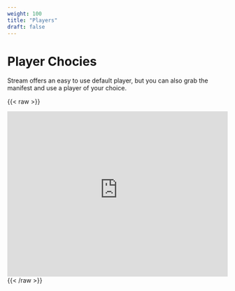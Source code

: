 ```yaml
---
weight: 100
title: "Players"
draft: false
---
```


# Player Chocies

Stream offers an easy to use default player, but you can also grab the manifest
and use a player of your choice.

{{< raw >}}
<!-- Cloudflare Stream embed code -->
<div style="position: relative; padding-top: 75%;">
  <iframe
    src="https://customer-igynxd2rwhmuoxw8.cloudflarestream.com/6fc1827b329cf8d79dbae8f661786235/iframe?poster=https%3A%2F%2Fcustomer-igynxd2rwhmuoxw8.cloudflarestream.com%2F6fc1827b329cf8d79dbae8f661786235%2Fthumbnails%2Fthumbnail.jpg%3Ftime%3D%26height%3D600"
    loading="lazy"
    style="border: none; position: absolute; top: 0; left: 0; height: 100%; width: 100%;"
    allow="accelerometer; gyroscope; autoplay; encrypted-media; picture-in-picture;"
    allowfullscreen="true"
  ></iframe>
</div>
{{< /raw >}}
